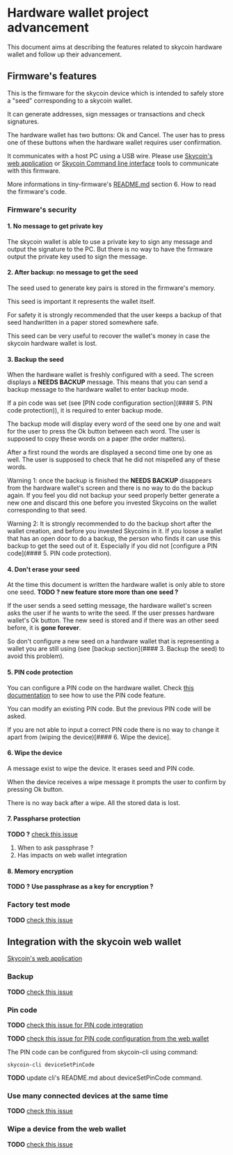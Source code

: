 # Hardware wallet project advancement

This document aims at describing the features related to skycoin hardware wallet and follow up their advancement.

## Firmware's features

This is the firmware for the skycoin device which is intended to safely store a "seed" corresponding to a skycoin wallet.

It can generate addresses, sign messages or transactions and check signatures.

The hardware wallet has two buttons: Ok and Cancel. The user has to press one of these buttons when the hardware wallet requires user confirmation.

It communicates with a host PC using a USB wire. Please use [Skycoin's web application](https://github.com/skycoin/skycoin) or [Skycoin Command line interface](https://github.com/skycoin/skycoin/tree/develop/cmd/cli) tools to communicate with this firmware.

More informations in tiny-firmware's [README.md](https://github.com/skycoin/services/blob/master/hardware-wallet/tiny-firmware/README.md) section 6. How to read the firmware's code.

### Firmware's security

#### 1. No message to get private key

The skycoin wallet is able to use a private key to sign any message and output the signature to the PC. But there is no way to have the firmware output the private key used to sign the message.

#### 2. After backup: no message to get the seed

The seed used to generate key pairs is stored in the firmware's memory.

This seed is important it represents the wallet itself.

For safety it is strongly recommended that the user keeps a backup of that seed handwritten in a paper stored somewhere safe.

This seed can be very useful to recover the wallet's money in case the skycoin hardware wallet is lost.

#### 3. Backup the seed

When the hardware wallet is freshly configured with a seed. The screen displays a **NEEDS BACKUP** message. This means that you can send a backup message to the hardware wallet to enter backup mode.

If a pin code was set (see [PIN code configuration section](#### 5. PIN code protection)), it is required to enter backup mode.

The backup mode will display every word of the seed one by one and wait for the user to press the Ok button between each word. The user is supposed to copy these words on a paper (the order matters).

After a first round the words are displayed a second time one by one as well. The user is supposed to check that he did not mispelled any of these words.

Warning 1: once the backup is finished the **NEEDS BACKUP** disappears from the hardware wallet's screen and there is no way to do the backup again. If you feel you did not backup your seed properly better generate a new one and discard this one before you invested Skycoins on the wallet corresponding to that seed.

Warning 2: It is strongly recommended to do the backup short after the wallet creation, and before you invested Skycoins in it. If you loose a wallet that has an open door to do a backup, the person who finds it can use this backup to get the seed out of it. Especially if you did not [configure a PIN code](#### 5. PIN code protection).

#### 4. Don't erase your seed

At the time this document is written the hardware wallet is only able to store one seed. **TODO ? new feature store more than one seed ?**

If the user sends a seed setting message, the hardware wallet's screen asks the user if he wants to write the seed. If the user presses hardware wallet's Ok button. The new seed is stored and if there was an other seed before, it is **gone forever**.

So don't configure a new seed on a hardware wallet that is representing a wallet you are still using (see [backup section](#### 3. Backup the seed) to avoid this problem).

#### 5. PIN code protection

You can configure a PIN code on the hardware wallet. Check [this documentation](https://doc.satoshilabs.com/trezor-user/enteringyourpin.html) to see how to use the PIN code feature.

You can modify an existing PIN code. But the previous PIN code will be asked.

If you are not able to input a correct PIN code there is no way to change it apart from (wiping the device)[#### 6. Wipe the device].

#### 6. Wipe the device

A message exist to wipe the device. It erases seed and PIN code.

When the device receives a wipe message it prompts the user to confirm by pressing Ok button.

There is no way back after a wipe. All the stored data is lost.

#### 7. Passpharse protection

**TODO ?** [check this issue](https://github.com/skycoin/services/issues/134)
1) When to ask passphrase ?
2) Has impacts on web wallet integration

#### 8. Memory encryption

**TODO ?**
**Use passphrase as a key for encryption ?**

### Factory test mode

**TODO** [check this issue](https://github.com/skycoin/services/issues/133)

## Integration with the skycoin web wallet

[Skycoin's web application](https://github.com/skycoin/skycoin)

### Backup

**TODO** [check this issue](https://github.com/skycoin/skycoin/issues/1708)

### Pin code

**TODO** [check this issue for PIN code integration](https://github.com/skycoin/skycoin/issues/1765)

**TODO** [check this issue for PIN code configuration from the web wallet](https://github.com/skycoin/skycoin/issues/1768)

The PIN code can be configured from skycoin-cli using command:

    skycoin-cli deviceSetPinCode

**TODO** update cli's README.md about deviceSetPinCode command.

### Use many connected devices at the same time

**TODO** [check this issue](https://github.com/skycoin/skycoin/issues/1709)

### Wipe a device from the web wallet

**TODO** [check this issue](https://github.com/skycoin/skycoin/issues/1769)